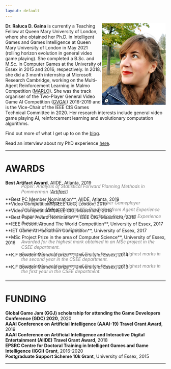 ```yaml
---
layout: default
---
```


<img src="assets/images/headshot7.jpg" width="200" style="float:right" /> 

 **Dr. Raluca D. Gaina** is currently a Teaching Fellow at Queen Mary University of London, where she obtained her Ph.D. in Intelligent Games and Games Intelligence at Queen Mary University of London in May 2021 (rolling horizon evolution in general video game playing). She completed a B.Sc. and M.Sc. in Computer Games at the University of Essex in 2015 and 2016, respectively. In 2018, she did a 3 month internship at Microsoft Research Cambridge, working on the Multi-Agent Reinforcement Learning in Malmo Competition ([MARLO](http://aka.ms/marlo)). She was the track organiser of the Two-Player General Video Game AI Competition ([GVGAI](http://gvgai.net/)) 2016-2019 and is the Vice-Chair of the IEEE CIS Games Technical Committee in 2020. Her research interests include general video game playing AI, reinforcement learning and evolutionary computation algorithms. 
 
 Find out more of what I get up to on the [blog](blog). 
 
 Read an interview about my PhD experience [here](https://discoverphds.com/advice/interviews/raluca-gaina/).

<hr>
 
# <i class="fas fa-trophy"></i> [](#awards)AWARDS

**Best Artifact Award**, AIIDE, Atlanta, 2019 <br />
<div style="margin-left:50px; margin-top:-20px; margin-bottom:-10px; color:gray; font-style: italic">Paper: Analysis of Statistical Forward Planning Methods in Pommerman (<a href="https://github.com/GAIGResearch/java-pommerman">Artifact</a>)</div><br />
**Best PC Member Nomination**, AIIDE, Atlanta, 2019 <br />
<div style="margin-left:50px; margin-top:-20px; margin-bottom:-10px; color:gray; font-style: italic"></div><br />
**Video Competition**, IEEE CoG, London, 2019 <br />
<div style="margin-left:50px; margin-top:-20px; margin-bottom:-10px; color:gray; font-style: italic">2nd Place - <a href="https://youtu.be/ruwH-lsIYcE">Video</a> : Project Thyia: A Forever Gameplayer</div><br />
**Video Competition**, IEEE CIG, Maastricht, 2018 <br />
<div style="margin-left:50px; margin-top:-20px; margin-bottom:-10px; color:gray; font-style: italic">3rd Place - <a href="https://youtu.be/zq9zaEjspUY">Video</a> : General Win Prediction from Agent Experience</div><br />
**Best Paper Award Nomination**, IEEE CIG, Maastricht, 2018 <br />
<div style="margin-left:50px; margin-top:-20px; margin-bottom:-10px; color:gray; font-style: italic">Runner-up - Paper: General Win Prediction from Agent Experience</div><br />
**IEEE Present Around The World Competition**, University of Essex, 2017 <br />
<div style="margin-left:50px; margin-top:-20px; margin-bottom:-10px; color:gray; font-style: italic">Runner-up</div><br />
**IET Game AI Hackathon Competition**, University of Essex, 2017 <br />
<div style="margin-left:50px; margin-top:-20px; margin-bottom:-10px; color:gray; font-style: italic">Runner-up Best Game Design</div><br />
**MSc Project Prize in the area of Computer Science**, University of Essex, 2016 <br />
<div style="margin-left:50px; margin-top:-20px; margin-bottom:-10px; color:gray; font-style: italic">Awarded for the highest mark obtained in an MSc project in the CSEE department.</div><br />
**K.F Bowden Memorial prize**, University of Essex, 2014 <br />
<div style="margin-left:50px; margin-top:-20px; margin-bottom:-10px; color:gray; font-style: italic">Awarded for achieving one of the top four overall highest marks in the second year in the CSEE department.</div><br />
**K.F Bowden Memorial prize**, University of Essex, 2013 <br />
<div style="margin-left:50px; margin-top:-20px; margin-bottom:-10px; color:gray; font-style: italic">Awarded for achieving one of the top four overall highest marks in the first year in the CSEE department.</div> 
<br/>
<hr>

# <i class="fas fa-money-bill-wave"></i> [](#funding)FUNDING
**Global Game Jam (GGJ) scholarship for attending the Game Developers Conference (GDC) 2020**, 2020<br/>
**AAAI Conference on Artificial Intelligence (AAAI-19) Travel Grant Award**, 2019<br/>
**AAAI Conference on Artificial Intelligence and Interactive Digital Entertainment (AIIDE) Travel Grant Award**, 2018<br/>
**EPSRC Centre for Doctoral Training in Intelligent Games and Game Intelligence (IGGI) Grant**, 2016-2020 <br/>
**Postgraduate Support Scheme 10k Grant**, University of Essex, 2015  

<hr>

<div class="contactfooter"><a href="mailto:r.d.gaina@qmul.ac.uk"><i class="fas fa-envelope"></i></a> <a href="https://www.researchgate.net/profile/Raluca_Gaina"><i class="fab fa-researchgate"></i></a> <a href="https://scholar.google.co.uk/citations?user=tC5klQYAAAAJ"><i class="fab fa-google"></i></a> <a href="https://www.linkedin.com/in/raluca-gaina-347518114/"><i class="fab fa-linkedin"></i></a> <a href="https://twitter.com/b_gum22"><i class="fab fa-twitter"></i></a> <a href="https://publists.qmul.ac.uk/userprofile.html?uid=41431&em=false"><i class="fas fa-archive"></i></a></div>

